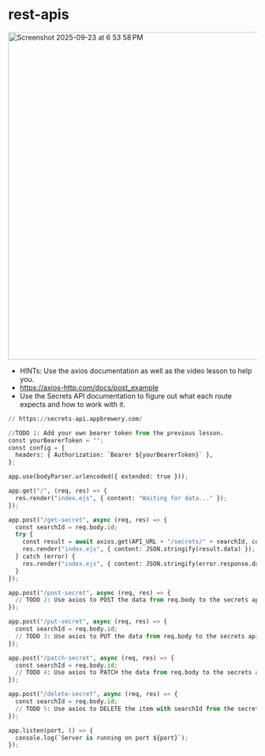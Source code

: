 # rest-apis


<img width="1300" height="664" alt="Screenshot 2025-09-23 at 6 53 58 PM" src="https://github.com/user-attachments/assets/0e621d32-7c8b-4373-910c-6f3823b16c0e" />


- HINTs: Use the axios documentation as well as the video lesson to help you.
- https://axios-http.com/docs/post_example
- Use the Secrets API documentation to figure out what each route expects and how to work with it.

```python
// https://secrets-api.appbrewery.com/

//TODO 1: Add your own bearer token from the previous lesson.
const yourBearerToken = "";
const config = {
  headers: { Authorization: `Bearer ${yourBearerToken}` },
};

app.use(bodyParser.urlencoded({ extended: true }));

app.get("/", (req, res) => {
  res.render("index.ejs", { content: "Waiting for data..." });
});

app.post("/get-secret", async (req, res) => {
  const searchId = req.body.id;
  try {
    const result = await axios.get(API_URL + "/secrets/" + searchId, config);
    res.render("index.ejs", { content: JSON.stringify(result.data) });
  } catch (error) {
    res.render("index.ejs", { content: JSON.stringify(error.response.data) });
  }
});

app.post("/post-secret", async (req, res) => {
  // TODO 2: Use axios to POST the data from req.body to the secrets api servers.
});

app.post("/put-secret", async (req, res) => {
  const searchId = req.body.id;
  // TODO 3: Use axios to PUT the data from req.body to the secrets api servers.
});

app.post("/patch-secret", async (req, res) => {
  const searchId = req.body.id;
  // TODO 4: Use axios to PATCH the data from req.body to the secrets api servers.
});

app.post("/delete-secret", async (req, res) => {
  const searchId = req.body.id;
  // TODO 5: Use axios to DELETE the item with searchId from the secrets api servers.
});

app.listen(port, () => {
  console.log(`Server is running on port ${port}`);
});
```
